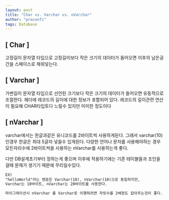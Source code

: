 ```yaml
---
layout: post
title: "Char vs. Varchar vs. nVarchar"
author: "praconfi"
tags: Database
---
```


## [ Char ]

고정길이 문자열 타입으로 고정길이보다 작은 크기의 데이터가 들어오면 이후의 남은공간을 스페이스로 채워넣는다.

## [ Varchar ]

가변길이 문자열 타입으로 선언된 크기보다 작은 크기의 데이터가 들어오면 유동적으로 조절한다.
헤더에 레코드의 길이에 대한 정보가 포함되어 있다. 레코드의 길이관련 연산이 필요해 CHAR타입토다 느릴수 있지만 미미한 정도이다

## [ nVarchar ]

varchar에서는 한글과같은 유니코드를 2바이트씩 사용하게된다. 
그래서 varchar(10)인경우 한글은 최대 5글자 넣을수 있게된다. 
다양한 언어나 문자를 사용해야하는 경우 모든자리수에 2바이트씩을 사용하는 nVarchar를 사용하는게 좋다.

다만 DB설계초기부터 정하는게 좋으며 이후에 적용하기에는 기존 테이블들과 조인을 걸때 문제가 생기기 때문에 무리일수있다.

 
  
```html
EX)
"helloWorld"라는 영문은 Varchar(10), nVarchar(10)으로 동일하지만,
Varchar는 10바이트, nVarchar는 20바이트를 사용한다.

마이그레이션시 nVarchar 를 Varchar로 이행하려면 자릿수를 2배정도 잡아주는것이 좋다.
```